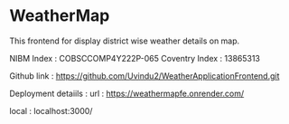 # WeatherMap
This frontend for display district wise weather details on map. 

NIBM Index : COBSCCOMP4Y222P-065
Coventry Index : 13865313

Github link : https://github.com/Uvindu2/WeatherApplicationFrontend.git

Deployment detaiils : 
url : https://weathermapfe.onrender.com/

local :
localhost:3000/
